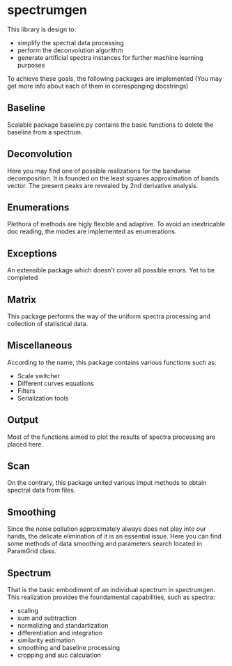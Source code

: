 # spectrumgen

This library is design to:
* simplify the spectral data processing
* perform the deconvolution algorithm
* generate artificial spectra instances for further machine learning purposes

To achieve these goals, the following packages are implemented (You  may get more info about each of them in corresponging docstrings)

## Baseline
Scalable package baseline.py contains the basic functions to delete the baseline from a spectrum.
## Deconvolution
Here you may find one of possible realizations for the bandwise decomposition. It is founded on the least squares approximation of bands vector. The present peaks are revealed by 2nd derivative analysis.
## Enumerations
Plethora of methods are higly flexible and adaptive. To avoid an inextricable doc reading, the modes are implemented as enumerations.
## Exceptions
An extensible package which doesn't cover all possible errors. Yet to be completed
## Matrix 
This package performs the way of the uniform spectra processing and collection of statistical data.
## Miscellaneous 
According to the name, this package contains various functions such as:
* Scale switcher
* Different curves equations
* Filters
* Serialization tools
## Output
Most of the functions aimed to plot the results of spectra processing are placed here.
## Scan
On the contrary, this package united various imput methods to obtain spectral data from files.
## Smoothing
Since the noise pollution approximately always does not play into our hands, the delicate elimination of it is an essential issue. Here you can find some methods of data smoothing and parameters search located in ParamGrid class.
## Spectrum
That is the basic embodiment of an individual spectrum in spectrumgen. This realization provides the foundamental capabilities, such as spectra:
* scaling
* sum and subtraction
* normalizing and standartization
* differentiation and integration
* similarity estimation
* smoothing and baseline processing
* cropping and auc calculation

